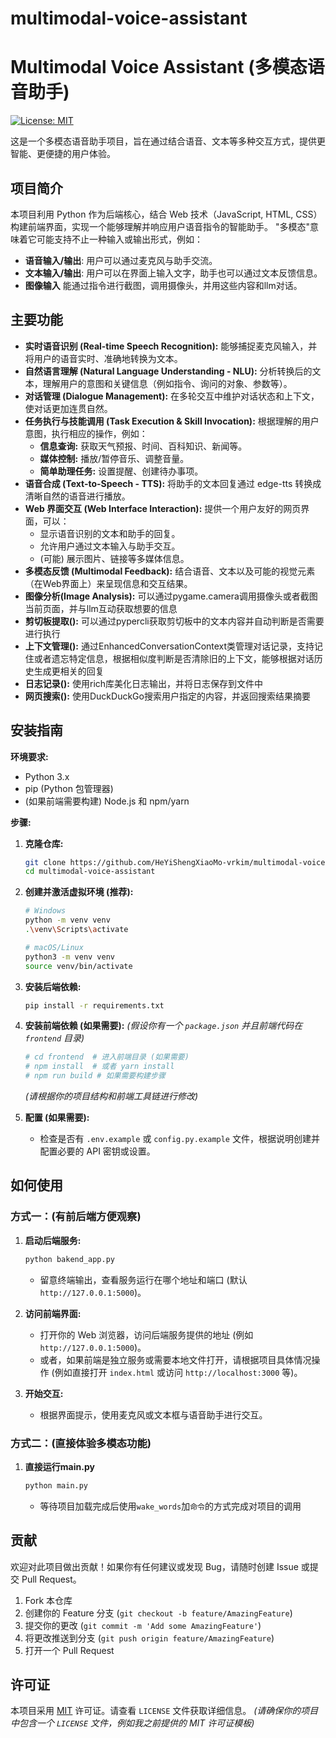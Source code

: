 # multimodal-voice-assistant

# Multimodal Voice Assistant (多模态语音助手)

[![License: MIT](https://img.shields.io/badge/License-MIT-yellow.svg)](https://opensource.org/licenses/MIT)

这是一个多模态语音助手项目，旨在通过结合语音、文本等多种交互方式，提供更智能、更便捷的用户体验。

## 项目简介

本项目利用 Python 作为后端核心，结合 Web 技术（JavaScript, HTML, CSS）构建前端界面，实现一个能够理解并响应用户语音指令的智能助手。 "多模态"意味着它可能支持不止一种输入或输出形式，例如：

*   **语音输入/输出**: 用户可以通过麦克风与助手交流。
*   **文本输入/输出**: 用户可以在界面上输入文字，助手也可以通过文本反馈信息。
*   **图像输入** 能通过指令进行截图，调用摄像头，并用这些内容和llm对话。

## 主要功能

*   **实时语音识别 (Real-time Speech Recognition):** 能够捕捉麦克风输入，并将用户的语音实时、准确地转换为文本。
*   **自然语言理解 (Natural Language Understanding - NLU):** 分析转换后的文本，理解用户的意图和关键信息（例如指令、询问的对象、参数等）。
*   **对话管理 (Dialogue Management):** 在多轮交互中维护对话状态和上下文，使对话更加连贯自然。
*   **任务执行与技能调用 (Task Execution & Skill Invocation):** 根据理解的用户意图，执行相应的操作，例如：
    *   **信息查询:** 获取天气预报、时间、百科知识、新闻等。
    *   **媒体控制:** 播放/暂停音乐、调整音量。
    *   **简单助理任务:** 设置提醒、创建待办事项。
*   **语音合成 (Text-to-Speech - TTS):** 将助手的文本回复通过 edge-tts 转换成清晰自然的语音进行播放。
*   **Web 界面交互 (Web Interface Interaction):** 提供一个用户友好的网页界面，可以：
    *   显示语音识别的文本和助手的回复。
    *   允许用户通过文本输入与助手交互。
    *   (可能) 展示图片、链接等多媒体信息。
*   **多模态反馈 (Multimodal Feedback):** 结合语音、文本以及可能的视觉元素（在Web界面上）来呈现信息和交互结果。
*   **图像分析(Image Analysis):** 可以通过pygame.camera调用摄像头或者截图当前页面，并与llm互动获取想要的信息
*   **剪切板提取():** 可以通过pypercli获取剪切板中的文本内容并自动判断是否需要进行执行
*   **上下文管理():** 通过EnhancedConversationContext类管理对话记录，支持记住或者遗忘特定信息，根据相似度判断是否清除旧的上下文，能够根据对话历史生成更相关的回复
*   **日志记录():** 使用rich库美化日志输出，并将日志保存到文件中
*   **网页搜索():** 使用DuckDuckGo搜索用户指定的内容，并返回搜索结果摘要

## 安装指南

**环境要求:**

*   Python 3.x
*   pip (Python 包管理器)
*   (如果前端需要构建) Node.js 和 npm/yarn

**步骤:**

1.  **克隆仓库:**
    ```bash
    git clone https://github.com/HeYiShengXiaoMo-vrkim/multimodal-voice-assistant.git
    cd multimodal-voice-assistant
    ```

2.  **创建并激活虚拟环境 (推荐):**
    ```bash
    # Windows
    python -m venv venv
    .\venv\Scripts\activate

    # macOS/Linux
    python3 -m venv venv
    source venv/bin/activate
    ```

3.  **安装后端依赖:**

    ```bash
    pip install -r requirements.txt
    ```
  
4.  **安装前端依赖 (如果需要):**
    *(假设你有一个 `package.json` 并且前端代码在 `frontend` 目录)*
    ```bash
    # cd frontend  # 进入前端目录 (如果需要)
    # npm install  # 或者 yarn install
    # npm run build # 如果需要构建步骤
    ```
    *(请根据你的项目结构和前端工具链进行修改)*

5.  **配置 (如果需要):**
    *   检查是否有 `.env.example` 或 `config.py.example` 文件，根据说明创建并配置必要的 API 密钥或设置。

## 如何使用
### 方式一：(有前后端方便观察)

1.  **启动后端服务:**
    ```bash
    python bakend_app.py
    ```
    *   留意终端输出，查看服务运行在哪个地址和端口 (默认 `http://127.0.0.1:5000`)。

2.  **访问前端界面:**
    *   打开你的 Web 浏览器，访问后端服务提供的地址 (例如 `http://127.0.0.1:5000`)。
    *   或者，如果前端是独立服务或需要本地文件打开，请根据项目具体情况操作 (例如直接打开 `index.html` 或访问 `http://localhost:3000` 等)。

3.  **开始交互:**
    *   根据界面提示，使用麦克风或文本框与语音助手进行交互。
  
### 方式二：(直接体验多模态功能)
1.  **直接运行main.py**
    ```bash
    python main.py
    ```
    *   等待项目加载完成后使用`wake_words`加`命令`的方式完成对项目的调用

## 贡献

欢迎对此项目做出贡献！如果你有任何建议或发现 Bug，请随时创建 Issue 或提交 Pull Request。

1.  Fork 本仓库
2.  创建你的 Feature 分支 (`git checkout -b feature/AmazingFeature`)
3.  提交你的更改 (`git commit -m 'Add some AmazingFeature'`)
4.  将更改推送到分支 (`git push origin feature/AmazingFeature`)
5.  打开一个 Pull Request

## 许可证

本项目采用 [MIT](LICENSE) 许可证。请查看 `LICENSE` 文件获取详细信息。
*(请确保你的项目中包含一个 `LICENSE` 文件，例如我之前提供的 MIT 许可证模板)*
